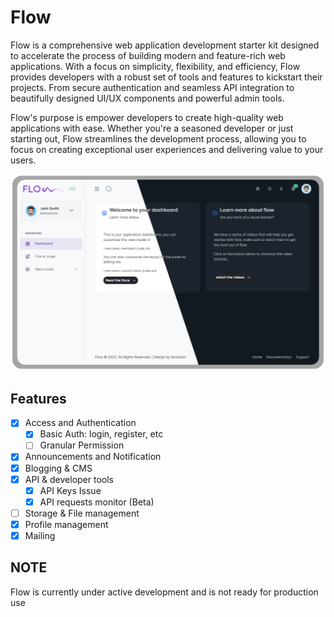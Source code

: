 # Flow

Flow is a comprehensive web application development starter kit designed to accelerate the process of building modern and feature-rich web applications. With a focus on simplicity, flexibility, and efficiency, Flow provides developers with a robust set of tools and features to kickstart their projects. From secure authentication and seamless API integration to beautifully designed UI/UX components and powerful admin tools.

Flow's purpose is empower developers to create high-quality web applications with ease. Whether you're a seasoned developer or just starting out, Flow streamlines the development process, allowing you to focus on creating exceptional user experiences and delivering value to your users.

<img src="https://raw.githubusercontent.com/ibnsultan/flow/8bbb403b537ca99ff7a602e1dc6eab5802c8d6a1/storage/uploads/brand/banner.svg">

## Features

- [X] Access and Authentication
  - [X] Basic Auth: login, register, etc
  - [ ] Granular Permission
- [X] Announcements and Notification
- [X] Blogging & CMS
- [X] API & developer tools
  - [X] API Keys Issue
  - [X] API requests monitor (Beta)
- [ ] Storage & File management
- [X] Profile management
- [X] Mailing

## NOTE

Flow is currently under active development and is not ready for production use

